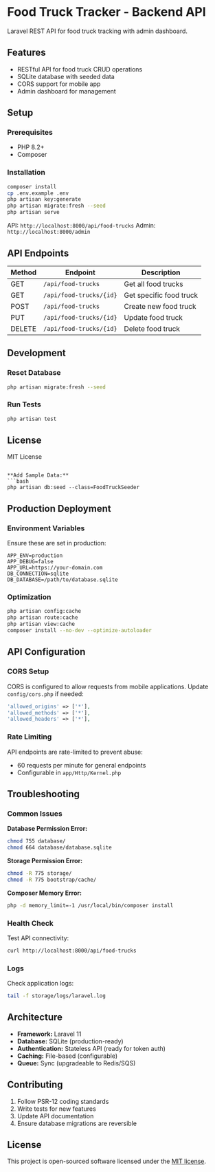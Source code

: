 # Food Truck Tracker - Backend API

Laravel REST API for food truck tracking with admin dashboard.

## Features

- RESTful API for food truck CRUD operations
- SQLite database with seeded data
- CORS support for mobile app
- Admin dashboard for management

## Setup

### Prerequisites
- PHP 8.2+
- Composer

### Installation
```bash
composer install
cp .env.example .env
php artisan key:generate
php artisan migrate:fresh --seed
php artisan serve
```

API: `http://localhost:8000/api/food-trucks`
Admin: `http://localhost:8000/admin`

## API Endpoints

| Method | Endpoint | Description |
|--------|----------|-------------|
| GET | `/api/food-trucks` | Get all food trucks |
| GET | `/api/food-trucks/{id}` | Get specific food truck |
| POST | `/api/food-trucks` | Create new food truck |
| PUT | `/api/food-trucks/{id}` | Update food truck |
| DELETE | `/api/food-trucks/{id}` | Delete food truck |

## Development

### Reset Database
```bash
php artisan migrate:fresh --seed
```

### Run Tests
```bash
php artisan test
```

## License
MIT License
```

**Add Sample Data:**
```bash
php artisan db:seed --class=FoodTruckSeeder
```

## Production Deployment

### Environment Variables

Ensure these are set in production:

```env
APP_ENV=production
APP_DEBUG=false
APP_URL=https://your-domain.com
DB_CONNECTION=sqlite
DB_DATABASE=/path/to/database.sqlite
```

### Optimization

```bash
php artisan config:cache
php artisan route:cache
php artisan view:cache
composer install --no-dev --optimize-autoloader
```

## API Configuration

### CORS Setup

CORS is configured to allow requests from mobile applications. Update `config/cors.php` if needed:

```php
'allowed_origins' => ['*'],
'allowed_methods' => ['*'],
'allowed_headers' => ['*'],
```

### Rate Limiting

API endpoints are rate-limited to prevent abuse:
- 60 requests per minute for general endpoints
- Configurable in `app/Http/Kernel.php`

## Troubleshooting

### Common Issues

**Database Permission Error:**
```bash
chmod 755 database/
chmod 664 database/database.sqlite
```

**Storage Permission Error:**
```bash
chmod -R 775 storage/
chmod -R 775 bootstrap/cache/
```

**Composer Memory Error:**
```bash
php -d memory_limit=-1 /usr/local/bin/composer install
```

### Health Check

Test API connectivity:
```bash
curl http://localhost:8000/api/food-trucks
```

### Logs

Check application logs:
```bash
tail -f storage/logs/laravel.log
```

## Architecture

- **Framework:** Laravel 11
- **Database:** SQLite (production-ready)
- **Authentication:** Stateless API (ready for token auth)
- **Caching:** File-based (configurable)
- **Queue:** Sync (upgradeable to Redis/SQS)

## Contributing

1. Follow PSR-12 coding standards
2. Write tests for new features
3. Update API documentation
4. Ensure database migrations are reversible

## License

This project is open-sourced software licensed under the [MIT license](https://opensource.org/licenses/MIT).
